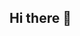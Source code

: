 ## Hi there 👋

<!--
**phyueimon162/phyueimon162** is a ✨ _special_ ✨ repository because its `README.md` (this file) appears on your GitHub profile.

# 👋 Hey there, I'm Phyu Ei Mon!

I'm a mobile app developer who turns coffee into code and bugs into features! 🚀

- 🌱 Currently learning: The ancient art of Flutter-fu to make my apps unstoppable!
- 👯 Looking to collaborate: On Flutter projects that are cooler than a teddy bear.
- 🤔 Need help with: Unlocking the secret level of advanced Flutter techniques.
- 💬 Ask me about: Mobile app sorcery, Flutter magic, and tech shenanigans!
- 📫 Reach me: Shoot me an email at phyueimon16@gmail
- 😄 Pronouns: She/Her
- ⚡ Fun fact: When I'm not coding, I'm probably eating snacks 😄 !

Let's join forces and create something ridiculously awesome! 🎉


-->
